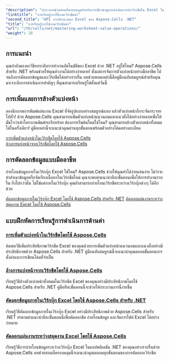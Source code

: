 ```yaml
---
"description": "สำรวจบทช่วยสอนที่ครอบคลุมสำหรับการเชี่ยวชาญการดำเนินการค่าเวิร์กชีตใน Excel โดยใช้ Aspose.Cells สำหรับ .NET รวมถึงการเพิ่มและการล้างตัวแบ่งหน้า การคัดลอกข้อมูล และอื่นๆ อีกมากมาย"
"linktitle": "การเรียนรู้การใช้งานเวิร์กชีตค่า"
"second_title": "API การประมวลผล Excel ของ Aspose.Cells .NET"
"title": "การเรียนรู้การใช้งานเวิร์กชีตค่า"
"url": "/th/cells/net/mastering-worksheet-value-operations/"
"weight": 28
---
```


## การแนะนำ

คุณกำลังมองหาวิธียกระดับการทำงานอัตโนมัติของ Excel ด้วย .NET อยู่ใช่ไหม? Aspose.Cells สำหรับ .NET พร้อมช่วยให้คุณทำงานได้อย่างง่ายดาย! ตั้งแต่การจัดการตัวแบ่งหน้าอย่างมืออาชีพ ไปจนถึงการคัดลอกข้อมูลและเวิร์กชีตได้อย่างราบรื่น บทช่วยสอนเหล่านี้คือคู่มือฉบับสมบูรณ์สำหรับคุณ มาเจาะลึกการดำเนินการสำคัญๆ ที่คุณสามารถเรียนรู้ได้ตั้งแต่วันนี้

## การเพิ่มและการล้างตัวแบ่งหน้า  

ลองนึกภาพการพิมพ์แผ่นงาน Excel ที่จัดรูปแบบอย่างสมบูรณ์แบบ แล้วตัวแบ่งหน้าก็กระจัดกระจายไปทั่ว! ด้วย Aspose.Cells คุณสามารถเพิ่มตัวแบ่งหน้าแนวนอนและแนวตั้งได้อย่างง่ายดายเพื่อให้มั่นใจว่าเค้าโครงงานพิมพ์จะเรียบร้อย ต้องการเริ่มต้นใหม่ใช่ไหม? คุณสามารถล้างตัวแบ่งหน้าทั้งหมดได้ในครั้งเดียว! คู่มือเหล่านี้จะแนะนำคุณผ่านทุกขั้นตอนพร้อมตัวอย่างโค้ดอย่างละเอียด  

[การเพิ่มตัวแบ่งหน้าในเวิร์กชีตโดยใช้ Aspose.Cells](./adding-page-breaks/)  
[ล้างการแบ่งหน้าจากเวิร์กชีตโดยใช้ Aspose.Cells](./clear-page-breaks/)  

## การคัดลอกข้อมูลแบบมืออาชีพ  

ถ่ายโอนข้อมูลภายในเวิร์กบุ๊ก Excel ใช่ไหม? Aspose.Cells ช่วยให้คุณทำได้ง่ายแสนง่าย ไม่ว่าจะทำสำเนาข้อมูลหรือจัดเรียงเนื้อหาในเวิร์กชีตใหม่ คุณจะพบคำแนะนำทีละขั้นตอนเพื่อให้การทำงานราบรื่น ยิ่งไปกว่านั้น ไม่ใช่แค่ภายในเวิร์กบุ๊ก คุณยังสามารถถ่ายโอนเวิร์กชีตระหว่างเวิร์กบุ๊กต่างๆ ได้อีกด้วย  

[คัดลอกข้อมูลภายในเวิร์กบุ๊ก Excel โดยใช้ Aspose.Cells สำหรับ .NET](./copy-data-within-excel-workbook/) 
[คัดลอกแผ่นงานระหว่างสมุดงาน Excel โดยใช้ Aspose.Cells](./copy-worksheet-between-workbooks/)  

## แบบฝึกหัดการเรียนรู้การดำเนินการด้านค่า
### [การเพิ่มตัวแบ่งหน้าในเวิร์กชีตโดยใช้ Aspose.Cells](./adding-page-breaks/)
ค้นพบวิธีเพิ่มประสิทธิภาพเวิร์กชีต Excel ของคุณด้วยการเพิ่มตัวแบ่งหน้าแนวนอนและแนวตั้งอย่างมีประสิทธิภาพด้วย Aspose.Cells สำหรับ .NET คู่มือฉบับสมบูรณ์นี้จะแนะนำคุณตลอดขั้นตอนการตั้งค่าและการเขียนโค้ดที่จำเป็น
### [ล้างการแบ่งหน้าจากเวิร์กชีตโดยใช้ Aspose.Cells](./clear-page-breaks/)
เรียนรู้วิธีล้างตัวแบ่งหน้าทั้งหมดในเวิร์กชีต Excel ของคุณอย่างมีประสิทธิภาพโดยใช้ Aspose.Cells สำหรับ .NET คู่มือทีละขั้นตอนนี้จะช่วยให้กระบวนการนี้ง่ายขึ้น
### [คัดลอกข้อมูลภายในเวิร์กบุ๊ก Excel โดยใช้ Aspose.Cells สำหรับ .NET](./copy-data-within-excel-workbook/)
เรียนรู้วิธีคัดลอกข้อมูลภายในเวิร์กบุ๊ก Excel อย่างมีประสิทธิภาพด้วย Aspose.Cells สำหรับ .NET ทำตามคำแนะนำทีละขั้นตอนนี้เพื่อคัดลอกชีต ถ่ายโอนข้อมูล และจัดการไฟล์ Excel ได้อย่างง่ายดาย
### [คัดลอกแผ่นงานระหว่างสมุดงาน Excel โดยใช้ Aspose.Cells](./copy-worksheet-between-workbooks/)
เรียนรู้วิธีการถ่ายโอนข้อมูลระหว่างเวิร์กบุ๊ก Excel ในแอปพลิเคชัน .NET ของคุณอย่างราบรื่นด้วย Aspose.Cells บทช่วยสอนที่ครอบคลุมนี้จะแนะนำคุณตลอดทุกขั้นตอนของการคัดลอกเวิร์กชีต